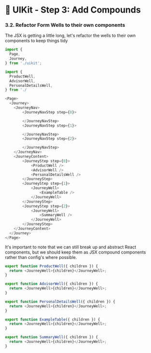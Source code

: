 # 💅 UIKit - Step 3: Add Compounds

### 3.2. Refactor Form Wells to their own components

The JSX is getting a little long, let's refactor the wells to their own components to keep things tidy

```js
import {
  Page,
  Journey,
} from './uikit';

import {
  ProductWell,
  AdvisorWell,
  PersonalDetailsWell,
} from './

<Page>
  <Journey>
    <JourneyNav>
        <JourneyNavStep step={0}>

        </JourneyNavStep>
        <JourneyNavStep step={1}>

        </JourneyNavStep>
        <JourneyNavStep step={2}>

        </JourneyNavStep>
    </JourneyNav>
    <JourneyContent>
        <JourneyStep step={0}>
            <ProductWell />
            <AdvisorWell />
            <PersonalDetailsWell />
        </JourneyStep>
        <JourneyStep step={1}>
            <JourneyWell>
                <ExampleTable />
            </JourneyWell>
        </JourneyStep>
        <JourneyStep step={2}>
            <JourneyWell>
                <SummaryWell />
            </JourneyWell>
        </JourneyStep>
    </JourneyContent>
  </Journey>
</Page>
```

It's important to note that we can still break up and abstract React components, but we should keep them as JSX compound components rather than config's where possible.

```js
export function ProductWell({ children }) {
  return <JourneyWell>{children}</JourneyWell>;
}
```

```js
export function AdvisorWell({ children }) {
  return <JourneyWell>{children}</JourneyWell>;
}
```

```js
export function PersonalDetailsWell({ children }) {
  return <JourneyWell>{children}</JourneyWell>;
}
```

```js
export function ExampleTable({ children }) {
  return <JourneyWell>{children}</JourneyWell>;
}
```

```js
export function SummaryWell({ children }) {
  return <JourneyWell>{children}</JourneyWell>;
}
```
